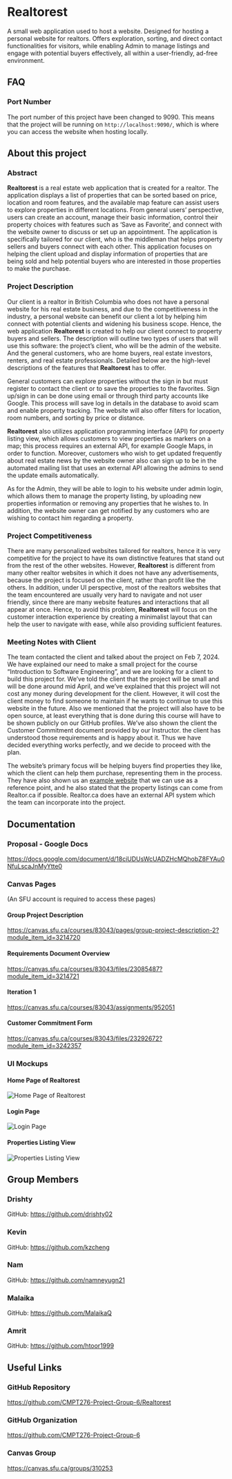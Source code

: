 # **Realtorest**
A small web application used to host a website. Designed for hosting a personal website for realtors. Offers exploration, sorting, and direct contact functionalities for visitors, while enabling Admin to manage listings and engage with potential buyers effectively, all within a user-friendly, ad-free environment.


## FAQ
### Port Number
The port number of this project have been changed to 9090. This means that the project will be running on `http://localhost:9090/`, which is where you can access the website when hosting locally.


## About this project
### Abstract
**Realtorest** is a real estate web application that is created for a realtor. The application displays a list of properties that can be sorted based on price, location and room features, and the available map feature can assist users to explore properties in different locations. From general users’ perspective, users can create an account, manage their basic information, control their property choices with features such as ‘Save as Favorite’, and connect with the website owner to discuss or set up an appointment. The application is specifically tailored for our client, who is the middleman that helps property sellers and buyers connect with each other. This application focuses on helping the client upload and display information of properties that are being sold and help potential buyers who are interested in those properties to make the purchase.

### Project Description
Our client is a realtor in British Columbia who does not have a personal website for his real estate business, and due to the competitiveness in the industry, a personal website can benefit our client a lot by helping him connect with potential clients and widening his business scope. Hence, the web application **Realtorest** is created to help our client connect to property buyers and sellers. The description will outline two types of users that will use this software: the project’s client, who will be the admin of the website. And the general customers, who are home buyers, real estate investors, renters, and real estate professionals. Detailed below are the high-level descriptions of the features that **Realtorest** has to offer.   

General customers can explore properties without the sign in but must register to contact the client or to save the properties to the favorites. Sign up/sign in  can be done using email or through third party accounts like Google. This process will save log in details in the database to avoid scam and enable property tracking. The website will also offer filters for location, room numbers, and sorting by price or distance.

**Realtorest** also utilizes application programming interface (API) for property listing view, which allows customers to view properties as markers on a map; this process requires an external API, for example Google Maps, in order to function. Moreover, customers who wish to get updated frequently about real estate news by the website owner also can sign up to be in the automated mailing list that uses an external API allowing the admins to send the update emails automatically. 

As for the Admin, they will be able to login to his website under admin login, which allows them to manage the property listing, by uploading new properties information or removing any properties that he wishes to. In addition, the website owner can get notified by any customers who are wishing to contact him regarding a property.

### Project Competitiveness
There are many personalized websites tailored for realtors, hence it is very competitive for the project to have its own distinctive features that stand out from the rest of the other websites. However, **Realtorest** is different from many other realtor websites in which it does not have any advertisements, because the project is focused on the client, rather than profit like the others. In addition, under UI perspective, most of the realtors websites that the team encountered are usually very hard to navigate and not user friendly, since there are many website features and interactions that all appear at once. Hence, to avoid this problem, **Realtorest** will focus on the customer interaction experience by creating a minimalist layout that can help the user to navigate with ease, while also providing sufficient features. 

### Meeting Notes with Client
The team contacted the client and talked about the project on Feb 7, 2024. We have explained our need to make a small project for the course “Introduction to Software Engineering”, and we are looking for a client to build this project for. We’ve told the client that the project will be small and will be done around mid April, and we’ve explained that this project will not cost any money during development for the client. However, it will cost the client money to find someone to maintain  if he wants to continue to use this website in the future. Also we mentioned that the project will also have to be open source, at least everything that is done during this course will have to be shown publicly on our GitHub profiles. We’ve also shown the client the Customer Commitment document provided by our Instructor. the client has understood those requirements and is happy about it. Thus we have decided everything works perfectly, and we decide to proceed with the plan.

The website’s primary focus will be helping buyers find properties they like, which the client can help them purchase, representing them in the process. They have also shown us an [example website](https://www.manbirsamra.com/) that we can use as a reference point, and he also stated that the property listings can come from Realtor.ca if possible. Realtor.ca does have an external API system which the team can incorporate into the project.


## Documentation
### Proposal - Google Docs
https://docs.google.com/document/d/18ciUDUsWcUADZHcMQhobZ8FYAu0NfuLscaJnMyYtte0

### Canvas Pages
(An SFU account is required to access these pages)

#### Group Project Description
https://canvas.sfu.ca/courses/83043/pages/group-project-description-2?module_item_id=3214720

#### Requirements Document Overview
https://canvas.sfu.ca/courses/83043/files/23085487?module_item_id=3214721

#### Iteration 1
https://canvas.sfu.ca/courses/83043/assignments/952051

#### Customer Commitment Form
https://canvas.sfu.ca/courses/83043/files/23292672?module_item_id=3242357


### UI Mockups
#### Home Page of **Realtorest**
![Home Page of Realtorest](<Documentation/UI Mockup 1.png>)
#### Login Page
![Login Page](<Documentation/UI Mockup 2.png>)
#### Properties Listing View
![Properties Listing View](<Documentation/UI Mockup 3.png>)


## Group Members
### Drishty
GitHub: https://github.com/drishty02
	
### Kevin
GitHub: https://github.com/kzcheng
 
### Nam
GitHub: https://github.com/namneyugn21

### Malaika
GitHub: https://github.com/MalaikaQ
 
### Amrit
GitHub: https://github.com/htoor1999
 

## Useful Links
### GitHub Repository
https://github.com/CMPT276-Project-Group-6/Realtorest

### GitHub Organization
https://github.com/CMPT276-Project-Group-6

### Canvas Group
https://canvas.sfu.ca/groups/310253
